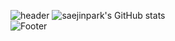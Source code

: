 ![header](https://capsule-render.vercel.app/api?type=wave&color=auto&height=300&section=header&text=capsule%20render&fontSize=90)
![saejinpark's GitHub stats](https://github-readme-stats.vercel.app/api?username=saejinpark&show_icons=true)  
![Footer](https://capsule-render.vercel.app/api?type=waving&color=auto&height=200&section=footer)

